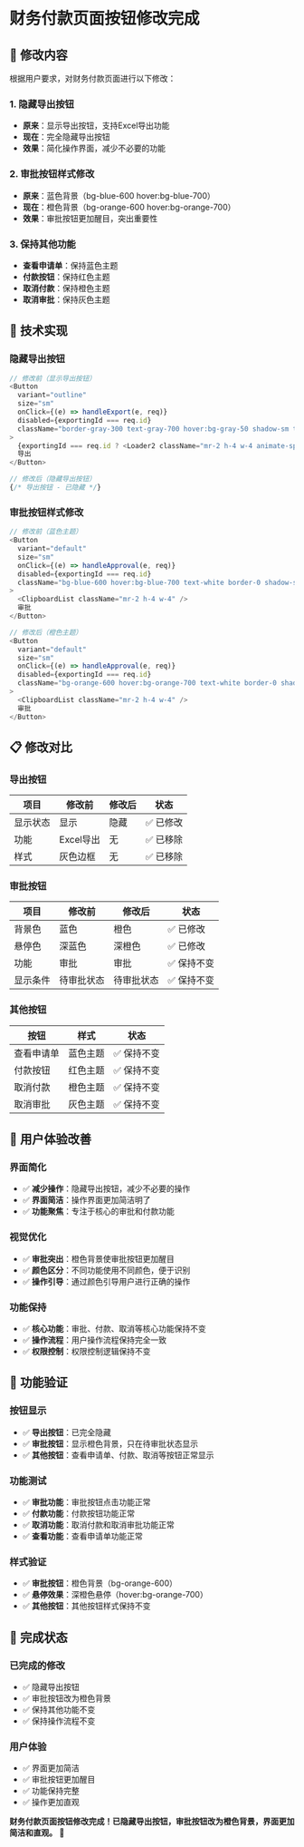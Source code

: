# 财务付款页面按钮修改完成

## 🎯 **修改内容**

根据用户要求，对财务付款页面进行以下修改：

### **1. 隐藏导出按钮**
- **原来**：显示导出按钮，支持Excel导出功能
- **现在**：完全隐藏导出按钮
- **效果**：简化操作界面，减少不必要的功能

### **2. 审批按钮样式修改**
- **原来**：蓝色背景（bg-blue-600 hover:bg-blue-700）
- **现在**：橙色背景（bg-orange-600 hover:bg-orange-700）
- **效果**：审批按钮更加醒目，突出重要性

### **3. 保持其他功能**
- **查看申请单**：保持蓝色主题
- **付款按钮**：保持红色主题
- **取消付款**：保持橙色主题
- **取消审批**：保持灰色主题

## 🔧 **技术实现**

### **隐藏导出按钮**
```typescript
// 修改前（显示导出按钮）
<Button 
  variant="outline" 
  size="sm" 
  onClick={(e) => handleExport(e, req)} 
  disabled={exportingId === req.id}
  className="border-gray-300 text-gray-700 hover:bg-gray-50 shadow-sm transition-all duration-200"
>
  {exportingId === req.id ? <Loader2 className="mr-2 h-4 w-4 animate-spin" /> : <FileSpreadsheet className="mr-2 h-4 w-4" />}
  导出
</Button>

// 修改后（隐藏导出按钮）
{/* 导出按钮 - 已隐藏 */}
```

### **审批按钮样式修改**
```typescript
// 修改前（蓝色主题）
<Button 
  variant="default" 
  size="sm" 
  onClick={(e) => handleApproval(e, req)} 
  disabled={exportingId === req.id}
  className="bg-blue-600 hover:bg-blue-700 text-white border-0 shadow-sm font-medium transition-all duration-200"
>
  <ClipboardList className="mr-2 h-4 w-4" />
  审批
</Button>

// 修改后（橙色主题）
<Button 
  variant="default" 
  size="sm" 
  onClick={(e) => handleApproval(e, req)} 
  disabled={exportingId === req.id}
  className="bg-orange-600 hover:bg-orange-700 text-white border-0 shadow-sm font-medium transition-all duration-200"
>
  <ClipboardList className="mr-2 h-4 w-4" />
  审批
</Button>
```

## 📋 **修改对比**

### **导出按钮**
| 项目 | 修改前 | 修改后 | 状态 |
|------|--------|--------|------|
| 显示状态 | 显示 | 隐藏 | ✅ 已修改 |
| 功能 | Excel导出 | 无 | ✅ 已移除 |
| 样式 | 灰色边框 | 无 | ✅ 已移除 |

### **审批按钮**
| 项目 | 修改前 | 修改后 | 状态 |
|------|--------|--------|------|
| 背景色 | 蓝色 | 橙色 | ✅ 已修改 |
| 悬停色 | 深蓝色 | 深橙色 | ✅ 已修改 |
| 功能 | 审批 | 审批 | ✅ 保持不变 |
| 显示条件 | 待审批状态 | 待审批状态 | ✅ 保持不变 |

### **其他按钮**
| 按钮 | 样式 | 状态 |
|------|------|------|
| 查看申请单 | 蓝色主题 | ✅ 保持不变 |
| 付款按钮 | 红色主题 | ✅ 保持不变 |
| 取消付款 | 橙色主题 | ✅ 保持不变 |
| 取消审批 | 灰色主题 | ✅ 保持不变 |

## 🎨 **用户体验改善**

### **界面简化**
- ✅ **减少操作**：隐藏导出按钮，减少不必要的操作
- ✅ **界面简洁**：操作界面更加简洁明了
- ✅ **功能聚焦**：专注于核心的审批和付款功能

### **视觉优化**
- ✅ **审批突出**：橙色背景使审批按钮更加醒目
- ✅ **颜色区分**：不同功能使用不同颜色，便于识别
- ✅ **操作引导**：通过颜色引导用户进行正确的操作

### **功能保持**
- ✅ **核心功能**：审批、付款、取消等核心功能保持不变
- ✅ **操作流程**：用户操作流程保持完全一致
- ✅ **权限控制**：权限控制逻辑保持不变

## 🚀 **功能验证**

### **按钮显示**
- ✅ **导出按钮**：已完全隐藏
- ✅ **审批按钮**：显示橙色背景，只在待审批状态显示
- ✅ **其他按钮**：查看申请单、付款、取消等按钮正常显示

### **功能测试**
- ✅ **审批功能**：审批按钮点击功能正常
- ✅ **付款功能**：付款按钮功能正常
- ✅ **取消功能**：取消付款和取消审批功能正常
- ✅ **查看功能**：查看申请单功能正常

### **样式验证**
- ✅ **审批按钮**：橙色背景（bg-orange-600）
- ✅ **悬停效果**：深橙色悬停（hover:bg-orange-700）
- ✅ **其他按钮**：其他按钮样式保持不变

## 🎉 **完成状态**

### **已完成的修改**
- ✅ 隐藏导出按钮
- ✅ 审批按钮改为橙色背景
- ✅ 保持其他功能不变
- ✅ 保持操作流程不变

### **用户体验**
- ✅ 界面更加简洁
- ✅ 审批按钮更加醒目
- ✅ 功能保持完整
- ✅ 操作更加直观

**财务付款页面按钮修改完成！已隐藏导出按钮，审批按钮改为橙色背景，界面更加简洁和直观。** 🎯
